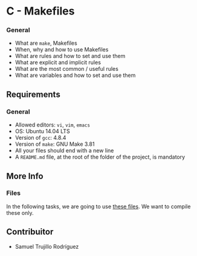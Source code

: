 # C - Makefiles
### General

-   What are `make`, Makefiles
-   When, why and how to use Makefiles
-   What are rules and how to set and use them
-   What are explicit and implicit rules
-   What are the most common / useful rules
-   What are variables and how to set and use them

## Requirements

### General

-   Allowed editors: `vi`, `vim`, `emacs`
-   OS: Ubuntu 14.04 LTS
-   Version of `gcc`: 4.8.4
-   Version of `make`: GNU Make 3.81
-   All your files should end with a new line
-   A `README.md` file, at the root of the folder of the project, is mandatory

## More Info

### Files

In the following tasks, we are going to use [these files](https://github.com/holbertonschool/0x1B.c "these files"). We want to compile these only.


## Contribuitor
- Samuel Trujillo Rodríguez
